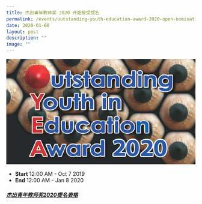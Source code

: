 ```yaml
---
title: 杰出青年教师奖 2020 开始接受提名
permalink: /events/outstanding-youth-education-award-2020-open-nomination-cn/
date: 2020-01-08
layout: post
description: ""
image: ""
---
```

![](/images/oyea_825x460.png)

*   **Start** 12:00 AM - Oct 7 2019
*   **End** 12:00 AM - Jan 8 2020

  

##### **[杰出青年教师奖2020提名表格](https://cn.nygh.edu.sg/sites/default/files/moe_oyea_2020_nomination_form.pdf)**